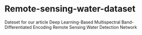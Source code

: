 # Remote-sensing-water-dataset
Dateset for our article Deep Learning-Based Multispectral Band-Differentiated Encoding Remote Sensing Water Detection Network
